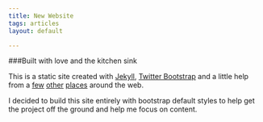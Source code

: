 ```yaml
---
title: New Website
tags: articles
layout: default

---
```

###Built with love and the kitchen sink

This is a static site created with [Jekyll](https://github.com/mojombo/jekyll/), [Twitter Bootstrap](http://twitter.github.com/bootstrap/) and a little help from a [few](http://brizzled.clapper.org/blog/2012/03/05/using-twitter-bootstrap-with-jekyll/) [other](https://github.com/guard/guard-less) [places](https://github.com/therabidbanana/guard-jekyll) around the web.

I decided to build this site entirely with bootstrap default styles to help get the project off the ground and help me focus on content.
